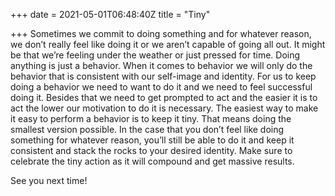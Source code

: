 +++
date = 2021-05-01T06:48:40Z
title = "Tiny"

+++
Sometimes we commit to doing something and for whatever reason, we don’t really feel like doing it or we aren’t capable of going all out. It might be that we’re feeling under the weather or just pressed for time. Doing anything is just a behavior. When it comes to behavior we will only do the behavior that is consistent with our self-image and identity. For us to keep doing a behavior we need to want to do it and we need to feel successful doing it. Besides that we need to get prompted to act and the easier it is to act the lower our motivation to do it is necessary. The easiest way to make it easy to perform a behavior is to keep it tiny. That means doing the smallest version possible. In the case that you don’t feel like doing something for whatever reason, you’ll still be able to do it and keep it consistent and stack the rocks to your desired identity. Make sure to celebrate the tiny action as it will compound and get massive results.

See you next time!